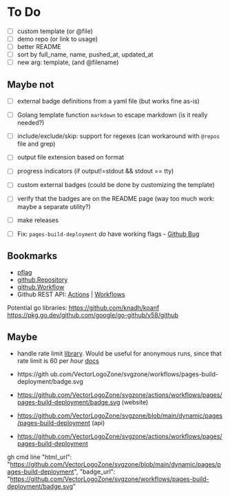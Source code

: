 # To Do

- [ ] custom template (or @file)
- [ ] demo repo (or link to usage)
- [ ] better README
- [ ] sort by full_name, name, pushed_at, updated_at
- [ ] new arg: template, (and @filename)

## Maybe not

- [ ] external badge definitions from a yaml file (but works fine as-is)
- [ ] Golang template function `markdown` to escape markdown (is it really needed?)
- [ ] include/exclude/skip: support for regexes (can workaround with `@repos` file and grep)
- [ ] output file extension based on format
- [ ] progress indicators (if output!=stdout && stdout == tty)
- [ ] custom external badges (could be done by customizing the template)
- [ ] verify that the badges are on the README page (way too much work: maybe a separate utility?)

- [ ] make releases
- [ ] Fix: `pages-build-deployment` *do* have working flags - [Github Bug](https://support.github.com/ticket/personal/0/2545577)

## Bookmarks

- [pflag](https://pkg.go.dev/github.com/spf13/pflag)
- [github.Repository](https://pkg.go.dev/github.com/google/go-github/v58@v58.0.0/github#Repository)
- [github.Workflow](https://pkg.go.dev/github.com/google/go-github/v58@v58.0.0/github#Workflow)
- Github REST API:
  [Actions](https://docs.github.com/en/rest/actions?apiVersion=2022-11-28)
  | [Workflows](https://docs.github.com/en/rest/actions/workflows?apiVersion=2022-11-28)


Potential go libraries:
https://github.com/knadh/koanf
https://pkg.go.dev/github.com/google/go-github/v58/github

## Maybe

 * handle rate limit [library](https://github.com/gofri/go-github-ratelimit).  Would be useful for anonymous runs, since that rate limit is 60 per *hour* [docs](https://docs.github.com/en/rest/using-the-rest-api/rate-limits-for-the-rest-api?apiVersion=2022-11-28)

 * https://gith ub.com/VectorLogoZone/svgzone/workflows/pages-build-deployment/badge.svg
 * https://github.com/VectorLogoZone/svgzone/actions/workflows/pages/pages-build-deployment/badge.svg (website)

 * https://github.com/VectorLogoZone/svgzone/blob/main/dynamic/pages/pages-build-deployment (api)
 * https://github.com/VectorLogoZone/svgzone/actions/workflows/pages/pages-build-deployment

 gh cmd line
       "html_url": "https://github.com/VectorLogoZone/svgzone/blob/main/dynamic/pages/pages-build-deployment",
      "badge_url": "https://github.com/VectorLogoZone/svgzone/workflows/pages-build-deployment/badge.svg"
